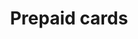 ---
title: 'Prepaid cards'
breadcrumb_title: "Prepaid cards"
layout: 'block'
meta_title: 'Prepaid cards - MultiSafepay Documentation Center'
meta_description: "In the MultiSafepay Documentation Center all relevant information regarding our Plugins and API. As well as Support pages for Payment Method, Tools and General Questions. You can also find the contact details of our Support Team and Integration Team."
data:
  - { title: 'Paysafecard', url: 'paysafecard', logo: '/logo/Payment_methods/Paysafecard.svg' }
  - { title: 'Giftcards', url: 'gift-cards', logo: '/logo/Payment_methods/VVV_Giftcards.svg' }
--- 